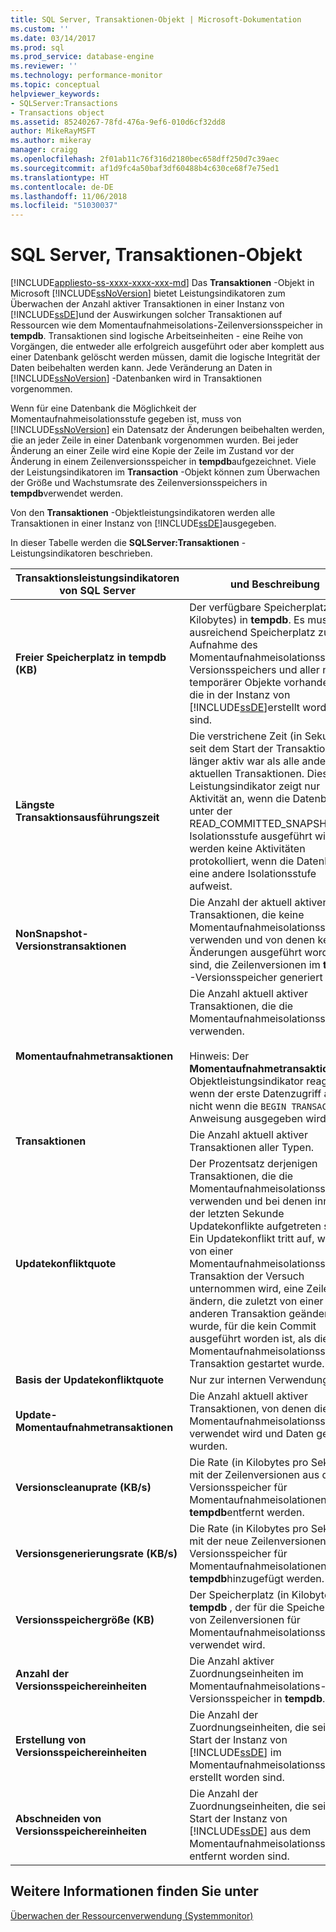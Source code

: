 ```yaml
---
title: SQL Server, Transaktionen-Objekt | Microsoft-Dokumentation
ms.custom: ''
ms.date: 03/14/2017
ms.prod: sql
ms.prod_service: database-engine
ms.reviewer: ''
ms.technology: performance-monitor
ms.topic: conceptual
helpviewer_keywords:
- SQLServer:Transactions
- Transactions object
ms.assetid: 85240267-78fd-476a-9ef6-010d6cf32dd8
author: MikeRayMSFT
ms.author: mikeray
manager: craigg
ms.openlocfilehash: 2f01ab11c76f316d2180bec658dff250d7c39aec
ms.sourcegitcommit: af1d9fc4a50baf3df60488b4c630ce68f7e75ed1
ms.translationtype: HT
ms.contentlocale: de-DE
ms.lasthandoff: 11/06/2018
ms.locfileid: "51030037"
---
```

# <a name="sql-server-transactions-object"></a>SQL Server, Transaktionen-Objekt
[!INCLUDE[appliesto-ss-xxxx-xxxx-xxx-md](../../includes/appliesto-ss-xxxx-xxxx-xxx-md.md)]
  Das **Transaktionen** -Objekt in Microsoft [!INCLUDE[ssNoVersion](../../includes/ssnoversion-md.md)] bietet Leistungsindikatoren zum Überwachen der Anzahl aktiver Transaktionen in einer Instanz von [!INCLUDE[ssDE](../../includes/ssde-md.md)]und der Auswirkungen solcher Transaktionen auf Ressourcen wie dem Momentaufnahmeisolations-Zeilenversionsspeicher in **tempdb**. Transaktionen sind logische Arbeitseinheiten - eine Reihe von Vorgängen, die entweder alle erfolgreich ausgeführt oder aber komplett aus einer Datenbank gelöscht werden müssen, damit die logische Integrität der Daten beibehalten werden kann. Jede Veränderung an Daten in [!INCLUDE[ssNoVersion](../../includes/ssnoversion-md.md)] -Datenbanken wird in Transaktionen vorgenommen.  
  
 Wenn für eine Datenbank die Möglichkeit der Momentaufnahmeisolationsstufe gegeben ist, muss von [!INCLUDE[ssNoVersion](../../includes/ssnoversion-md.md)] ein Datensatz der Änderungen beibehalten werden, die an jeder Zeile in einer Datenbank vorgenommen wurden. Bei jeder Änderung an einer Zeile wird eine Kopie der Zeile im Zustand vor der Änderung in einem Zeilenversionsspeicher in **tempdb**aufgezeichnet. Viele der Leistungsindikatoren im **Transaction** -Objekt können zum Überwachen der Größe und Wachstumsrate des Zeilenversionsspeichers in **tempdb**verwendet werden.  
  
 Von den **Transaktionen** -Objektleistungsindikatoren werden alle Transaktionen in einer Instanz von [!INCLUDE[ssDE](../../includes/ssde-md.md)]ausgegeben.  
  
 In dieser Tabelle werden die **SQLServer:Transaktionen** -Leistungsindikatoren beschrieben.  
  
|Transaktionsleistungsindikatoren von SQL Server|und Beschreibung|  
|--------------------------------------|-----------------|  
|**Freier Speicherplatz in tempdb (KB)**|Der verfügbare Speicherplatz (in Kilobytes) in **tempdb**. Es muss ausreichend Speicherplatz zur Aufnahme des Momentaufnahmeisolationsstufen-Versionsspeichers und aller neuer temporärer Objekte vorhanden sein, die in der Instanz von [!INCLUDE[ssDE](../../includes/ssde-md.md)]erstellt worden sind.|  
|**Längste Transaktionsausführungszeit**|Die verstrichene Zeit (in Sekunden) seit dem Start der Transaktion, die länger aktiv war als alle anderen aktuellen Transaktionen. Dieser Leistungsindikator zeigt nur Aktivität an, wenn die Datenbank unter der READ_COMMITTED_SNAPSHOT-Isolationsstufe ausgeführt wird. Es werden keine Aktivitäten protokolliert, wenn die Datenbank eine andere Isolationsstufe aufweist.|  
|**NonSnapshot-Versionstransaktionen**|Die Anzahl der aktuell aktiven Transaktionen, die keine Momentaufnahmeisolationsstufe verwenden und von denen keine Änderungen ausgeführt worden sind, die Zeilenversionen im **tempdb** -Versionsspeicher generiert haben.|  
|**Momentaufnahmetransaktionen**|Die Anzahl aktuell aktiver Transaktionen, die die Momentaufnahmeisolationsstufe verwenden.<br /><br /> Hinweis: Der **Momentaufnahmetransaktionen** -Objektleistungsindikator reagiert, wenn der erste Datenzugriff auftritt, nicht wenn die `BEGIN TRANSACTION` -Anweisung ausgegeben wird.|  
|**Transaktionen**|Die Anzahl aktuell aktiver Transaktionen aller Typen.|  
|**Updatekonfliktquote**|Der Prozentsatz derjenigen Transaktionen, die die Momentaufnahmeisolationsstufe verwenden und bei denen innerhalb der letzten Sekunde Updatekonflikte aufgetreten sind. Ein Updatekonflikt tritt auf, wenn von einer Momentaufnahmeisolationsstufen-Transaktion der Versuch unternommen wird, eine Zeile zu ändern, die zuletzt von einer anderen Transaktion geändert wurde, für die kein Commit ausgeführt worden ist, als die Momentaufnahmeisolationsstufen-Transaktion gestartet wurde.|  
|**Basis der Updatekonfliktquote**|Nur zur internen Verwendung.|
|**Update-Momentaufnahmetransaktionen**|Die Anzahl aktuell aktiver Transaktionen, von denen die Momentaufnahmeisolationsstufe verwendet wird und Daten geändert wurden.|  
|**Versionscleanuprate (KB/s)**|Die Rate (in Kilobytes pro Sekunde), mit der Zeilenversionen aus dem Versionsspeicher für Momentaufnahmeisolationen in **tempdb**entfernt werden.|  
|**Versionsgenerierungsrate (KB/s)**|Die Rate (in Kilobytes pro Sekunde), mit der neue Zeilenversionen zum Versionsspeicher für Momentaufnahmeisolationen in **tempdb**hinzugefügt werden.|  
|**Versionsspeichergröße (KB)**|Der Speicherplatz (in Kilobytes) in **tempdb** , der für die Speicherung von Zeilenversionen für Momentaufnahmeisolationsstufen verwendet wird.|  
|**Anzahl der Versionsspeichereinheiten**|Die Anzahl aktiver Zuordnungseinheiten im Momentaufnahmeisolations-Versionsspeicher in **tempdb**.|  
|**Erstellung von Versionsspeichereinheiten**|Die Anzahl der Zuordnungseinheiten, die seit dem Start der Instanz von [!INCLUDE[ssDE](../../includes/ssde-md.md)] im Momentaufnahmeisolationsspeicher erstellt worden sind.|  
|**Abschneiden von Versionsspeichereinheiten**|Die Anzahl der Zuordnungseinheiten, die seit dem Start der Instanz von [!INCLUDE[ssDE](../../includes/ssde-md.md)] aus dem Momentaufnahmeisolationsspeicher entfernt worden sind.|  
  
## <a name="see-also"></a>Weitere Informationen finden Sie unter  
 [Überwachen der Ressourcenverwendung &#40;Systemmonitor&#41;](../../relational-databases/performance-monitor/monitor-resource-usage-system-monitor.md)  
  
  
